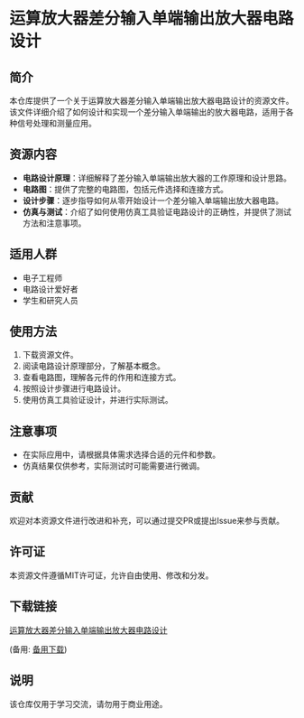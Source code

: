 # 运算放大器差分输入单端输出放大器电路设计

## 简介
本仓库提供了一个关于运算放大器差分输入单端输出放大器电路设计的资源文件。该文件详细介绍了如何设计和实现一个差分输入单端输出的放大器电路，适用于各种信号处理和测量应用。

## 资源内容
- **电路设计原理**：详细解释了差分输入单端输出放大器的工作原理和设计思路。
- **电路图**：提供了完整的电路图，包括元件选择和连接方式。
- **设计步骤**：逐步指导如何从零开始设计一个差分输入单端输出放大器电路。
- **仿真与测试**：介绍了如何使用仿真工具验证电路设计的正确性，并提供了测试方法和注意事项。

## 适用人群
- 电子工程师
- 电路设计爱好者
- 学生和研究人员

## 使用方法
1. 下载资源文件。
2. 阅读电路设计原理部分，了解基本概念。
3. 查看电路图，理解各元件的作用和连接方式。
4. 按照设计步骤进行电路设计。
5. 使用仿真工具验证设计，并进行实际测试。

## 注意事项
- 在实际应用中，请根据具体需求选择合适的元件和参数。
- 仿真结果仅供参考，实际测试时可能需要进行微调。

## 贡献
欢迎对本资源文件进行改进和补充，可以通过提交PR或提出Issue来参与贡献。

## 许可证
本资源文件遵循MIT许可证，允许自由使用、修改和分发。

## 下载链接
[运算放大器差分输入单端输出放大器电路设计]() 

(备用: [备用下载](https://pan.baidu.com/s/15LTpW_r6xS3d3fpVATmmjQ?pwd=1234))

## 说明

该仓库仅用于学习交流，请勿用于商业用途。
